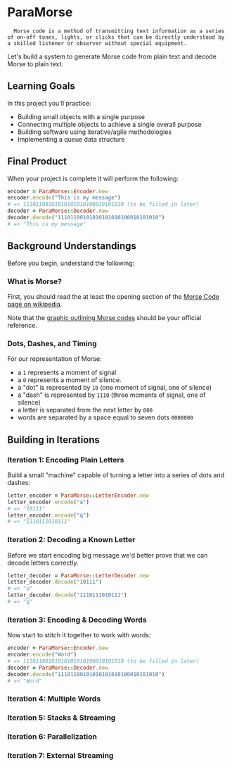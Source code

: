 # ParaMorse

      Morse code is a method of transmitting text information as a series of on-off tones, lights, or clicks that can be directly understood by a skilled listener or observer without special equipment.

Let's build a system to generate Morse code from plain text and decode Morse to
plain text.

## Learning Goals

In this project you'll practice:

* Building small objects with a single purpose
* Connecting multiple objects to achieve a single overall purpose
* Building software using iterative/agile methodologies
* Implementing a queue data structure

## Final Product

When your project is complete it will perform the following:

```ruby
encoder = ParaMorse::Encoder.new
encoder.encode("This is my message")
# => 11101100101010101010100010101010 (to be filled in later)
decoder = ParaMorse::Decoder.new
decoder.decode("11101100101010101010100010101010")
# => "This is my message"
```

## Background Understandings

Before you begin, understand the following:

### What is Morse?

First, you should read the at least the opening section of the [Morse Code page
on wikipedia](https://en.wikipedia.org/wiki/Morse_code).

Note that the [graphic outlining Morse codes](https://en.wikipedia.org/wiki/Morse_code#/media/File:International_Morse_Code.svg) should be your official reference.

### Dots, Dashes, and Timing

For our representation of Morse:

* a `1` represents a moment of signal
* a `0` represents a moment of silence.
* a "dot" is represented by `10` (one moment of signal, one of silence)
* a "dash" is represented by `1110` (three moments of signal, one of silence)
* a letter is separated from the next letter by `000`
* words are separated by a space equal to seven dots `0000000`

## Building in Iterations

### Iteration 1: Encoding Plain Letters

Build a small "machine" capable of turning a letter into a series of dots and
dashes:

```ruby
letter_encoder = ParaMorse::LetterEncoder.new
letter_encoder.encode("a")
# => "10111"
letter_encoder.encode("q")
# => "1110111010111"
```

### Iteration 2: Decoding a Known Letter

Before we start encoding big message we'd better prove that we can decode letters
correctly.

```ruby
letter_decoder = ParaMorse::LetterDecoder.new
letter_decoder.decode("10111")
# => "a"
letter_decoder.decode("1110111010111")
# => "q"
```

### Iteration 3: Encoding & Decoding Words

Now start to stitch it together to work with words:

```ruby
encoder = ParaMorse::Encoder.new
encoder.encode("Word")
# => 11101100101010101010100010101010 (to be filled in later)
decoder = ParaMorse::Decoder.new
decoder.decode("11101100101010101010100010101010")
# => "Word"
```

### Iteration 4: Multiple Words

### Iteration 5: Stacks & Streaming

### Iteration 6: Parallelization

### Iteration 7: External Streaming

